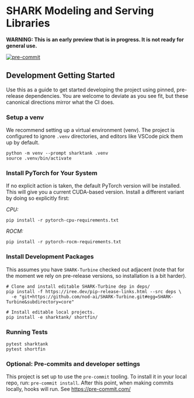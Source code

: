 # SHARK Modeling and Serving Libraries

**WARNING: This is an early preview that is in progress. It is not ready for
general use.**

[![pre-commit](https://img.shields.io/badge/pre--commit-enabled-brightgreen?logo=pre-commit)](https://github.com/pre-commit/pre-commit)


## Development Getting Started

Use this as a guide to get started developing the project using pinned,
pre-release dependencies. You are welcome to deviate as you see fit, but
these canonical directions mirror what the CI does.

### Setup a venv

We recommend setting up a virtual environment (venv). The project is configured
to ignore `.venv` directories, and editors like VSCode pick them up by default.

```
python -m venv --prompt sharktank .venv
source .venv/bin/activate
```

### Install PyTorch for Your System

If no explicit action is taken, the default PyTorch version will be installed.
This will give you a current CUDA-based version. Install a different variant
by doing so explicitly first:

*CPU:*

```
pip install -r pytorch-cpu-requirements.txt
```

*ROCM:*

```
pip install -r pytorch-rocm-requirements.txt
```

### Install Development Packages

This assumes you have `SHARK-Turbine` checked out adjacent (note that for the
moment we rely on pre-release versions, so installation is a bit harder).

```
# Clone and install editable SHARK-Turbine dep in deps/
pip install -f https://iree.dev/pip-release-links.html --src deps \
  -e "git+https://github.com/nod-ai/SHARK-Turbine.git#egg=SHARK-Turbine&subdirectory=core"

# Install editable local projects.
pip install -e sharktank/ shortfin/
```

### Running Tests

```
pytest sharktank
pytest shortfin
```

### Optional: Pre-commits and developer settings

This project is set up to use the `pre-commit` tooling. To install it in
your local repo, run: `pre-commit install`. After this point, when making
commits locally, hooks will run. See https://pre-commit.com/
